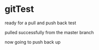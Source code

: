 # gitTest

ready for a pull and push back test

pulled successfully from the master branch

now going to push back up


